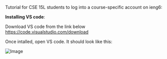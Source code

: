Tutorial for CSE 15L students to log into a course-specific account on ieng6:

  **Installing VS code**:
  
  Download VS code from the link below
  https://code.visualstudio.com/download
  
  Once intalled, open VS code. It should look like this:
  
  ![Image](VSCODE.jpeg)
    
   
